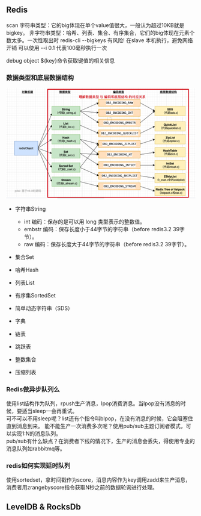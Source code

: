 
## Redis

scan 
字符串类型：它的big体现在单个value值很大，一般认为超过10KB就是bigkey。
非字符串类型：哈希、列表、集合、有序集合，它们的big体现在元素个数太多。一次性取出时
redis-cli --bigkeys  有风险! 在slave 本机执行，避免网络开销
可以使用 --i 0.1 代表100毫秒执行一次

debug object ${key}命令获取键值的相关信息

### 数据类型和底层数据结构
![](img/db_redis_1.png)
+ 字符串String 
    + int 编码：保存的是可以用 long 类型表示的整数值。
    + embstr 编码：保存长度小于44字节的字符串（before redis3.2 39字节）。
    + raw 编码：保存长度大于44字节的字符串（before redis3.2 39字节）。 
+ 集合Set  
+ 哈希Hash  
+ 列表List  
+ 有序集SortedSet    
 
+ 简单动态字符串（SDS）  
+ 字典   
+ 链表  
+ 跳跃表  
+ 整数集合  
+ 压缩列表  

### Redis做异步队列么
使用list结构作为队列，rpush生产消息，lpop消费消息。当lpop没有消息的时候，要适当sleep一会再重试。  
可不可以不用sleep呢？list还有个指令叫blpop，在没有消息的时候，它会阻塞住直到消息到来。 
能不能生产一次消费多次呢？使用pub/sub主题订阅者模式，可以实现1:N的消息队列。    
pub/sub有什么缺点？在消费者下线的情况下，生产的消息会丢失，得使用专业的消息队列如rabbitmq等。

### redis如何实现延时队列
使用sortedset，拿时间戳作为score，消息内容作为key调用zadd来生产消息，消费者用zrangebyscore指令获取N秒之前的数据轮询进行处理。



## LevelDB & RocksDb 
